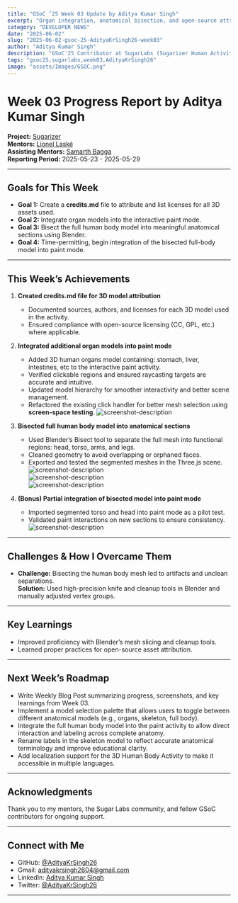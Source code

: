```yaml
---
title: "GSoC ’25 Week 03 Update by Aditya Kumar Singh"
excerpt: "Organ integration, anatomical bisection, and open-source attributions in Sugarizer's Human Body Activity"
category: "DEVELOPER NEWS"
date: "2025-06-02"
slug: "2025-06-02-gsoc-25-AdityaKrSingh26-week03"
author: "Aditya Kumar Singh"
description: "GSoC'25 Contributor at SugarLabs (Sugarizer Human Activity Pack)"
tags: "gsoc25,sugarlabs,week03,AdityaKrSingh26"
image: "assets/Images/GSOC.png"
---
```


<!-- markdownlint-disable -->

# Week 03 Progress Report by Aditya Kumar Singh

**Project:** [Sugarizer](https://github.com/llaske/sugarizer)   
**Mentors:** [Lionel Laské](https://github.com/llaske)   
**Assisting Mentors:** [Samarth Bagga](https://github.com/SamarthBagga)   
**Reporting Period:** 2025-05-23 - 2025-05-29   

---

## Goals for This Week

- **Goal 1:** Create a **credits.md** file to attribute and list licenses for all 3D assets used.  
- **Goal 2:** Integrate organ models into the interactive paint mode.  
- **Goal 3:** Bisect the full human body model into meaningful anatomical sections using Blender.  
- **Goal 4:** Time-permitting, begin integration of the bisected full-body model into paint mode.  


---

## This Week’s Achievements

1. **Created credits.md file for 3D model attribution**  
   - Documented sources, authors, and licenses for each 3D model used in the activity.  
   - Ensured compliance with open-source licensing (CC, GPL, etc.) where applicable. 


2. **Integrated additional organ models into paint mode**  
   - Added 3D human organs model containing: stomach, liver, intestines, etc to the interactive paint activity.  
   - Verified clickable regions and ensured raycasting targets are accurate and intuitive.  
   - Updated model hierarchy for smoother interactivity and better scene management. 
   - Refactored the existing click handler for better mesh selection using **screen-space testing**.
        ![screenshot-description](https://i.ibb.co/ZRCJbPX0/image.png)   


3. **Bisected full human body model into anatomical sections**  
   - Used Blender’s Bisect tool to separate the full mesh into functional regions: head, torso, arms, and legs.  
   - Cleaned geometry to avoid overlapping or orphaned faces.  
   - Exported and tested the segmented meshes in the Three.js scene.
        ![screenshot-description](https://i.ibb.co/NgxGXNyz/Screenshot-2025-05-29-233012.png)   
        ![screenshot-description](https://i.ibb.co/xS4yvMYr/Screenshot-2025-05-29-233650.png)   
        ![screenshot-description](https://i.ibb.co/zH6K7RC2/Screenshot-2025-05-29-233659.png)   


4. **(Bonus) Partial integration of bisected model into paint mode**  
   - Imported segmented torso and head into paint mode as a pilot test.  
   - Validated paint interactions on new sections to ensure consistency.  
        ![screenshot-description](https://i.ibb.co/XxymdWbF/image.png)   

---

## Challenges & How I Overcame Them

- **Challenge:** Bisecting the human body mesh led to artifacts and unclean separations.  
  **Solution:** Used high-precision knife and cleanup tools in Blender and manually adjusted vertex groups. 

---

## Key Learnings

- Improved proficiency with Blender’s mesh slicing and cleanup tools.  
- Learned proper practices for open-source asset attribution.  

---

## Next Week’s Roadmap

- Write Weekly Blog Post summarizing progress, screenshots, and key learnings from Week 03.   
- Implement a model selection palette that allows users to toggle between different anatomical models (e.g., organs, skeleton, full body).   
- Integrate the full human body model into the paint activity to allow direct interaction and labeling across complete anatomy.   
- Rename labels in the skeleton model to reflect accurate anatomical terminology and improve educational clarity.   
- Add localization support for the 3D Human Body Activity to make it accessible in multiple languages.   


---


## Acknowledgments

Thank you to my mentors, the Sugar Labs community, and fellow GSoC contributors for ongoing support.

---

## Connect with Me

- GitHub: [@AdityaKrSingh26](https://github.com/AdityaKrSingh26)
- Gmail: [adityakrsingh2604@gmail.com](mailto:adityakrsingh2604@gmail.com)
- LinkedIn: [Aditya Kumar Singh](https://www.linkedin.com/in/adityakrsingh26/)
- Twitter: [@AdityaKrSingh26](https://x.com/AdityaKrSingh26)

---
